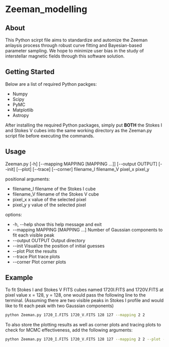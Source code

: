 # Zeeman_modelling

## About

This Python scirpt file aims to standardize and automize the Zeeman anlaysis process through robust curve fitting and Bayesian-based parameter sampling. We hope to minimize user bias in the study of interstellar magnetic fields through this software solution.

## Getting Started
Below are a list of required Python packges:
- Numpy
- Scipy
- PyMC
- Matplotlib
- Astropy

After installing the required Python packages, simply put **BOTH** the Stokes I and Stokes V cubes into the same working directory as the Zeeman.py script file before executing the commands.

## Usage
Zeeman.py [-h] [--mapping MAPPING [MAPPING ...]] [--output OUTPUT] [--init] [--plot] [--trace] [--corner] filename_I filename_V pixel_x pixel_y

positional arguments:
- filename_I filename of the Stokes I cube
- filename_V filename of the Stokes V cube
- pixel_x x value of the selected pixel
- pixel_y y value of the selected pixel

options:
- -h, --help            show this help message and exit
- --mapping MAPPING [MAPPING ...] Number of Gaussian components to fit each visible peak
- --output OUTPUT       Output directory
- --init                Visualize the position of initial guesses
- --plot                Plot the results
- --trace               Plot trace plots
- --corner              Plot corner plots

## Example
To fit Stokes I and Stokes V FITS cubes named 1720I.FITS and 1720V.FITS at pixel value x = 128, y = 128, one would pass the following line to the terminal. (Assuming there are two visible peaks in Stokes I profile and would like to fit each peak with two Gaussian components)
```sh
python Zeeman.py 1720_I.FITS 1720_V.FITS 128 127 --mapping 2 2
```
To also store the plotting results as well as corner plots and tracing plots to check for MCMC effectiveness, add the following arguments:

```sh
python Zeeman.py 1720_I.FITS 1720_V.FITS 128 127 --mapping 2 2 --plot --trace --corner
```
